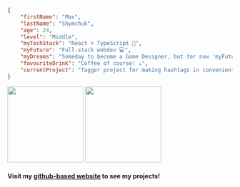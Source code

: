 ```json
{
    "firstName": "Max",
    "lastName": "Shymchuk",
    "age": 24,
    "level": "Middle",
    "myTechStack": "React + TypeScript 🚀",
    "myFuture": "Full-stack webdev 💻",
    "myDreams": "Someday to become a Game Designer, but for now 'myFuture' 😄",
    "favouriteDrink": "Coffee of course! ☕",
    "currentProject": "Tagger project for making hashtags in convenient way 💼"
}
```

<picture>
    <source
        srcset="https://github-readme-streak-stats.herokuapp.com?user=maxshymchuk&hide_border=true&date_format=j%20M%5B%20Y%5D&card_width=500&stroke=FF0000&ring=A00000&fire=A00000&currStreakLabel=FFFFFF&theme=dark"
        media="(prefers-color-scheme: dark)"
    />
    <source
        srcset="https://github-readme-streak-stats.herokuapp.com?user=maxshymchuk&hide_border=true&date_format=j%20M%5B%20Y%5D&card_width=500&stroke=FF0000&ring=A00000&fire=A00000&currStreakLabel=FFFFFF"
        media="(prefers-color-scheme: light), (prefers-color-scheme: no-preference)"
    />
    <img height="170" />
</picture>

<picture>
    <source
        srcset="https://github-readme-stats.vercel.app/api?username=maxshymchuk&show_icons=true&hide_border=true&icon_color=A00000&hide_title=true&disable_animations=true&theme=dark"
        media="(prefers-color-scheme: dark)"
    />
    <source
        srcset="https://github-readme-stats.vercel.app/api?username=maxshymchuk&show_icons=true&hide_border=true&icon_color=A00000&hide_title=true&disable_animations=true"
        media="(prefers-color-scheme: light), (prefers-color-scheme: no-preference)"
    />
    <img height="170" />
</picture>  

#### Visit my [github-based website](https:/maxshymchuk.github.io/) to see my projects!
